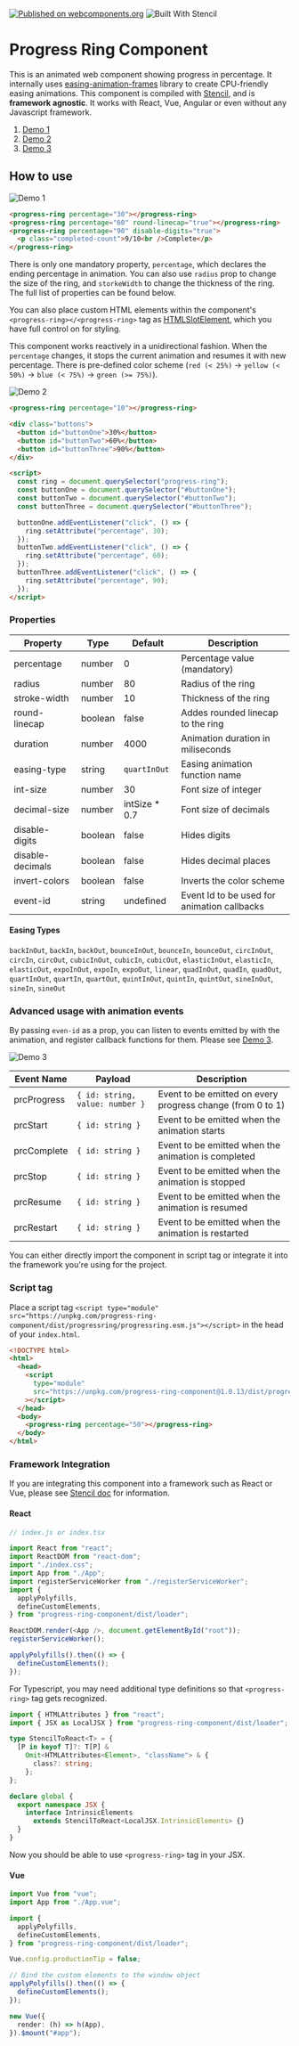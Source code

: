 [![Published on webcomponents.org](https://img.shields.io/badge/webcomponents.org-published-blue.svg)](https://www.webcomponents.org/element/progress-ring-component)
![Built With Stencil](https://img.shields.io/badge/-Built%20With%20Stencil-16161d.svg?logo=data%3Aimage%2Fsvg%2Bxml%3Bbase64%2CPD94bWwgdmVyc2lvbj0iMS4wIiBlbmNvZGluZz0idXRmLTgiPz4KPCEtLSBHZW5lcmF0b3I6IEFkb2JlIElsbHVzdHJhdG9yIDE5LjIuMSwgU1ZHIEV4cG9ydCBQbHVnLUluIC4gU1ZHIFZlcnNpb246IDYuMDAgQnVpbGQgMCkgIC0tPgo8c3ZnIHZlcnNpb249IjEuMSIgaWQ9IkxheWVyXzEiIHhtbG5zPSJodHRwOi8vd3d3LnczLm9yZy8yMDAwL3N2ZyIgeG1sbnM6eGxpbms9Imh0dHA6Ly93d3cudzMub3JnLzE5OTkveGxpbmsiIHg9IjBweCIgeT0iMHB4IgoJIHZpZXdCb3g9IjAgMCA1MTIgNTEyIiBzdHlsZT0iZW5hYmxlLWJhY2tncm91bmQ6bmV3IDAgMCA1MTIgNTEyOyIgeG1sOnNwYWNlPSJwcmVzZXJ2ZSI%2BCjxzdHlsZSB0eXBlPSJ0ZXh0L2NzcyI%2BCgkuc3Qwe2ZpbGw6I0ZGRkZGRjt9Cjwvc3R5bGU%2BCjxwYXRoIGNsYXNzPSJzdDAiIGQ9Ik00MjQuNywzNzMuOWMwLDM3LjYtNTUuMSw2OC42LTkyLjcsNjguNkgxODAuNGMtMzcuOSwwLTkyLjctMzAuNy05Mi43LTY4LjZ2LTMuNmgzMzYuOVYzNzMuOXoiLz4KPHBhdGggY2xhc3M9InN0MCIgZD0iTTQyNC43LDI5Mi4xSDE4MC40Yy0zNy42LDAtOTIuNy0zMS05Mi43LTY4LjZ2LTMuNkgzMzJjMzcuNiwwLDkyLjcsMzEsOTIuNyw2OC42VjI5Mi4xeiIvPgo8cGF0aCBjbGFzcz0ic3QwIiBkPSJNNDI0LjcsMTQxLjdIODcuN3YtMy42YzAtMzcuNiw1NC44LTY4LjYsOTIuNy02OC42SDMzMmMzNy45LDAsOTIuNywzMC43LDkyLjcsNjguNlYxNDEuN3oiLz4KPC9zdmc%2BCg%3D%3D&colorA=16161d&style=flat-square)

# Progress Ring Component

This is an animated web component showing progress in percentage. It internally uses [easing-animation-frames](https://github.com/taisuke-j/easing-animation-frames) library to create CPU-friendly easing animations. This component is compiled with [Stencil](https://stenciljs.com/), and is **framework agnostic**. It works with React, Vue, Angular or even without any Javascript framework.

1. [Demo 1](https://unpkg.com/progress-ring-component@1.0.13/demo/demo-01.html)
1. [Demo 2](https://unpkg.com/progress-ring-component@1.0.13/demo/demo-02.html)
1. [Demo 3](https://unpkg.com/progress-ring-component@1.0.13/demo/demo-03.html)

## How to use

![Demo 1](docs/images/demo-1.gif)

<!--
```
<custom-element-demo>
  <template>
    <script type="module" src="https://unpkg.com/progress-ring-component@1.0.13/dist/progressring/progressring.esm.js"></script>
    <script nomodule src="https://unpkg.com/progress-ring-component@1.0.13/dist/progressring/progressring.js"></script>
    <style>
      progress-ring { margin-right: 10px; font-family: sans-serif; }
      .completed-count { color: #30bf7a; font-size: 18px; }
    </style>
    <next-code-block></next-code-block>
  </template>
</custom-element-demo>
```
-->

```html
<progress-ring percentage="30"></progress-ring>
<progress-ring percentage="60" round-linecap="true"></progress-ring>
<progress-ring percentage="90" disable-digits="true">
  <p class="completed-count">9/10<br />Complete</p>
</progress-ring>
```

There is only one mandatory property, `percentage`, which declares the ending percentage in animation. You can also use `radius` prop to change the size of the ring, and `storkeWidth` to change the thickness of the ring. The full list of properties can be found below.

You can also place custom HTML elements within the component's `<progress-ring></<progress-ring>` tag as [HTMLSlotElement](https://developer.mozilla.org/en-US/docs/Web/API/HTMLSlotElement), which you have full control on for styling.

This component works reactively in a unidirectional fashion. When the `percentage` changes, it stops the current animation and resumes it with new percentage. There is pre-defined color scheme (`red (< 25%)` -> `yellow (< 50%)` -> `blue (< 75%)` -> `green (>= 75%)`).

![Demo 2](docs/images/demo-2.gif)

<!--
```
<custom-element-demo>
  <template>
    <script type="module" src="https://unpkg.com/progress-ring-component@1.0.13/dist/progressring/progressring.esm.js"></script>
    <script nomodule src="https://unpkg.com/progress-ring-component@1.0.13/dist/progressring/progressring.js"></script>
    <style>
      progress-ring { margin-right: 10px; font-family: sans-serif; }
      .buttons { width: 170px; margin-top: 20px; text-align: center; }
      button { margin-right: 10px; }
    </style>
    <next-code-block></next-code-block>
  </template>
</custom-element-demo>
```
-->

```html
<progress-ring percentage="10"></progress-ring>

<div class="buttons">
  <button id="buttonOne">30%</button>
  <button id="buttonTwo">60%</button>
  <button id="buttonThree">90%</button>
</div>

<script>
  const ring = document.querySelector("progress-ring");
  const buttonOne = document.querySelector("#buttonOne");
  const buttonTwo = document.querySelector("#buttonTwo");
  const buttonThree = document.querySelector("#buttonThree");

  buttonOne.addEventListener("click", () => {
    ring.setAttribute("percentage", 30);
  });
  buttonTwo.addEventListener("click", () => {
    ring.setAttribute("percentage", 60);
  });
  buttonThree.addEventListener("click", () => {
    ring.setAttribute("percentage", 90);
  });
</script>
```

### Properties

| Property         | Type    | Default        | Description                                 |
| ---------------- | ------- | -------------- | ------------------------------------------- |
| percentage       | number  | 0              | Percentage value (mandatory)                |
| radius           | number  | 80             | Radius of the ring                          |
| stroke-width     | number  | 10             | Thickness of the ring                       |
| round-linecap    | boolean | false          | Addes rounded linecap to the ring           |
| duration         | number  | 4000           | Animation duration in miliseconds           |
| easing-type      | string  | `quartInOut`   | Easing animation function name              |
| int-size         | number  | 30             | Font size of integer                        |
| decimal-size     | number  | intSize \* 0.7 | Font size of decimals                       |
| disable-digits   | boolean | false          | Hides digits                                |
| disable-decimals | boolean | false          | Hides decimal places                        |
| invert-colors    | boolean | false          | Inverts the color scheme                    |
| event-id         | string  | undefined      | Event Id to be used for animation callbacks |

#### Easing Types

`backInOut`, `backIn`, `backOut`, `bounceInOut`, `bounceIn`, `bounceOut`, `circInOut`, `circIn`, `circOut`, `cubicInOut`, `cubicIn`, `cubicOut`, `elasticInOut`, `elasticIn`, `elasticOut`, `expoInOut`, `expoIn`, `expoOut`, `linear`, `quadInOut`, `quadIn`, `quadOut`, `quartInOut`, `quartIn`, `quartOut`, `quintInOut`, `quintIn`, `quintOut`, `sineInOut`, `sineIn`, `sineOut`

### Advanced usage with animation events

By passing `even-id` as a prop, you can listen to events emitted by with the animation, and register callback functions for them. Please see [Demo 3](https://unpkg.com/progress-ring-component@1.0.13/demo/demo-03.html).

![Demo 3](docs/images/demo-3.gif)

| Event Name  | Payload                         | Description                                                |
| ----------- | ------------------------------- | ---------------------------------------------------------- |
| prcProgress | `{ id: string, value: number }` | Event to be emitted on every progress change (from 0 to 1) |
| prcStart    | `{ id: string }`                | Event to be emitted when the animation starts              |
| prcComplete | `{ id: string }`                | Event to be emitted when the animation is completed        |
| prcStop     | `{ id: string }`                | Event to be emitted when the animation is stopped          |
| prcResume   | `{ id: string }`                | Event to be emitted when the animation is resumed          |
| prcRestart  | `{ id: string }`                | Event to be emitted when the animation is restarted        |

You can either directly import the component in script tag or integrate it into the framework you're using for the project.

### Script tag

Place a script tag `<script type="module" src="https://unpkg.com/progress-ring-component/dist/progressring/progressring.esm.js"></script>` in the head of your `index.html`.

```html
<!DOCTYPE html>
<html>
  <head>
    <script
      type="module"
      src="https://unpkg.com/progress-ring-component@1.0.13/dist/progressring/progressring.esm.js"
    ></script>
  </head>
  <body>
    <progress-ring percentage="50"></progress-ring>
  </body>
</html>
```

### Framework Integration

If you are integrating this component into a framework such as React or Vue, please see [Stencil doc](https://stenciljs.com/docs/overview) for information.

#### React

```ts
// index.js or index.tsx

import React from "react";
import ReactDOM from "react-dom";
import "./index.css";
import App from "./App";
import registerServiceWorker from "./registerServiceWorker";
import {
  applyPolyfills,
  defineCustomElements,
} from "progress-ring-component/dist/loader";

ReactDOM.render(<App />, document.getElementById("root"));
registerServiceWorker();

applyPolyfills().then(() => {
  defineCustomElements();
});
```

For Typescript, you may need additional type definitions so that `<progress-ring>` tag gets recognized.

```ts
import { HTMLAttributes } from "react";
import { JSX as LocalJSX } from "progress-ring-component/dist/loader";

type StencilToReact<T> = {
  [P in keyof T]?: T[P] &
    Omit<HTMLAttributes<Element>, "className"> & {
      class?: string;
    };
};

declare global {
  export namespace JSX {
    interface IntrinsicElements
      extends StencilToReact<LocalJSX.IntrinsicElements> {}
  }
}
```

Now you should be able to use `<progress-ring>` tag in your JSX.

#### Vue

```ts
import Vue from "vue";
import App from "./App.vue";

import {
  applyPolyfills,
  defineCustomElements,
} from "progress-ring-component/dist/loader";

Vue.config.productionTip = false;

// Bind the custom elements to the window object
applyPolyfills().then(() => {
  defineCustomElements();
});

new Vue({
  render: (h) => h(App),
}).$mount("#app");
```
